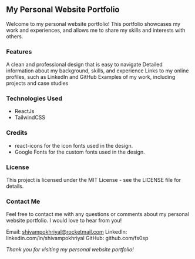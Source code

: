 ## My Personal Website Portfolio
Welcome to my personal website portfolio! This portfolio showcases my work and experiences, and allows me to share my skills and interests with others.

###  Features
A clean and professional design that is easy to navigate
Detailed information about my background, skills, and experience
Links to my online profiles, such as LinkedIn and GitHub
Examples of my work, including projects and case studies

### Technologies Used
- ReactJs
- TailwindCSS

### Credits
- react-icons for the icon fonts used in the design.
- Google Fonts for the custom fonts used in the design.

### License
This project is licensed under the MIT License - see the LICENSE file for details.

### Contact Me
Feel free to contact me with any questions or comments about my personal website portfolio. I would love to hear from you!

Email: shivampokhriyal@rocketmail.com
LinkedIn: linkedin.com/in/shivampokhriyal
GitHub: github.com/fs0sp

*Thank you for visiting my personal website portfolio!*